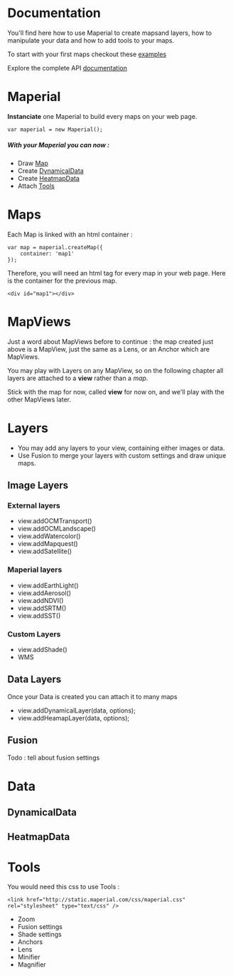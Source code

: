 
# Documentation

You'll find here how to use Maperial to create mapsand layers,
how to manipulate your data and how to add tools to your maps.

To start with your first maps checkout these [examples](./demos.md)

Explore the complete API [documentation](http://static.maperial.com/doc)

# Maperial

**Instanciate** one Maperial to build every maps on your web page.
```
var maperial = new Maperial();
```
##### With your Maperial you can now :
- Draw [Map](#maps)
- Create [DynamicalData](#dynamicaldata)
- Create [HeatmapData](#heatmapdata)
- Attach [Tools](#tools)

# Maps

Each Map is linked with an html container :
```
var map = maperial.createMap({
    container: 'map1'
});
```

Therefore, you will need an html tag for every map in your web page. Here is
the container for the previous map.
```
<div id="map1"></div>
```

# MapViews

Just a word about MapViews before to continue : the map created just above
is a MapView, just the same as a Lens, or an Anchor which are MapViews.

You may play with Layers on any MapView, so on the following chapter all layers
are attached to a **view** rather than a *map*.

Stick with the map for now, called **view** for now on,
and we'll play with the other MapViews later.

# Layers

- You may add any layers to your view, containing either images or data.
- Use Fusion to merge your layers with custom settings and draw unique maps.

## Image Layers

### External layers
- view.addOCMTransport()
- view.addOCMLandscape()
- view.addWatercolor()
- view.addMapquest()
- view.addSatellite()

### Maperial layers
- view.addEarthLight()
- view.addAerosol()
- view.addNDVI()
- view.addSRTM()
- view.addSST()

### Custom Layers
- view.addShade()
- WMS

## Data Layers
Once your Data is created you can attach it to many maps
- view.addDynamicalLayer(data, options);
- view.addHeamapLayer(data, options);

## Fusion

Todo : tell about fusion settings

# Data
## DynamicalData
## HeatmapData


# Tools
You would need this css to use Tools :
```
<link href="http://static.maperial.com/css/maperial.css" rel="stylesheet" type="text/css" />
```
- Zoom
- Fusion settings
- Shade settings
- Anchors
- Lens
- Minifier
- Magnifier

